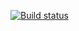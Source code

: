 [![Build status](https://ci.appveyor.com/api/projects/status/jeqwycgk95h90ilc?svg=true)](https://ci.appveyor.com/project/SemenPershin/ahj-homeworks-http-server)